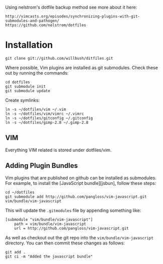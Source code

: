 Using nelstrom's dotfile backup method see more about it here:

    http://vimcasts.org/episodes/synchronizing-plugins-with-git-submodules-and-pathogen/
    https://github.com/nelstrom/dotfiles

# Installation #

    git clone git://github.com/willbush/ditfiles.git

Where possible, Vim plugins are installed as git submodules. Check these out by
running the commands:

    cd dotfiles
    git submodule init
    git submodule update

Create symlinks:

    ln -s ~/dotfiles/vim ~/.vim
    ln -s ~/dotfiles/vim/vimrc ~/.vimrc
    ln -s ~/dotfiles/gitconfig ~/.gitconfig
    ln -s ~/dotfiles/gimp-2.8 ~/.gimp-2.8

## VIM ##

Everything VIM related is stored under dotfiles/vim.

## Adding Plugin Bundles ##

Vim plugins that are published on github can be installed as submodules. For
example, to install the [JavaScript bundle][jsbun], follow these steps:

    cd ~/dotfiles
    git submodule add http://github.com/pangloss/vim-javascript.git vim/bundle/vim-javascript

This will update the `.gitmodules` file by appending something like:

    [submodule "vim/bundle/vim-javascript"]
        path = vim/bundle/vim-javascript
        url = http://github.com/pangloss/vim-javascript.git
    
As well as checkout out the git repo into the
`vim/bundle/vim-javascript` directory. You can then commit these changes
as follows:

    git add .
    git ci -m "Added the javascript bundle"

